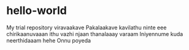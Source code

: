 # hello-world
My trial repository
viravaakave Pakalaakave
kavilathu ninte eee chirikaanuvaaan
ithu vazhi njaan thanalaaay varaam
Iniyennume kuda neerthidaaam
hehe
Onnu poyeda
